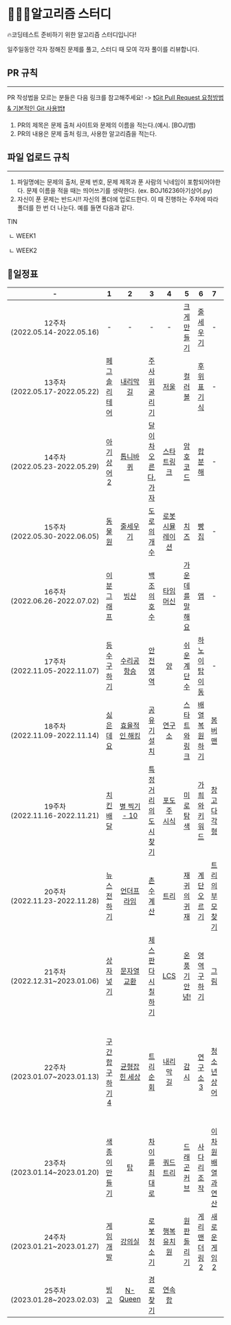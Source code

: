 # 🧑🏻‍💻알고리즘 스터디



🔥코딩테스트 준비하기 위한 알고리즘 스터디입니다! 


일주일동안 각자 정해진 문제를 풀고, 스터디 때 모여 각자 풀이를 리뷰합니다.


## PR 규칙 

----

PR 작성법을 모르는 분들은 다음 링크를 참고해주세요! -> [❗️Git Pull Request 요청방법 & 기본적인 Git 사용법❗️](https://ripple-value-a3e.notion.site/Git-88264725a7134d35b77478e55e7bdb1f)

1. PR의 제목은 문제 출처 사이트와 문제의 이름을 적는다.(예시. [BOJ]뱀)  
2. PR의 내용은 문제 출처 링크, 사용한 알고리즘을 적는다. 





## 파일 업로드 규칙

----

1. 파일명에는 문제의 출처, 문제 번호, 문제 제목과 푼 사람의 닉네임이 포함되어야한다. 문제 이름을 적을 때는 띄어쓰기를 생략한다. (ex. BOJ16236아기상어.py)
2. 자신이 푼 문제는 반드시!! 자신의 폴더에 업로드한다. 이 때 진행하는 주차에 따라 폴더를 한 번 더 나눈다. 예를 들면 다음과 같다.

TIN

​	ㄴ WEEK1

​	ㄴ WEEK2


## 📆일정표
|-|1|2|3|4|5|6|7|8|9|10|11|12|
|:---:|:---:|:---:|:---:|:---:|:---:|:---:|:---:|:---:|:---:|:---:|:---:|:---:|
|12주차<br/>(2022.05.14-2022.05.16)|-|-|-|-|[크게만들기](https://www.acmicpc.net/problem/2812)|[줄 세우기](https://www.acmicpc.net/problem/2252)|-|-|-|-|-|-|
|13주차<br/>(2022.05.17-2022.05.22)|[페그 솔리테어](https://www.acmicpc.net/problem/9207)|[내리막길](https://www.acmicpc.net/problem/1520)|[주사위 굴리기](https://www.acmicpc.net/problem/14499)|[저울](https://www.acmicpc.net/problem/10159)|[컬러볼](https://www.acmicpc.net/problem/10800)|[후위 표기식](https://www.acmicpc.net/problem/1918)|-|-|-|-|-|-|
|14주차<br/>(2022.05.23-2022.05.29)|[아기상어2](https://www.acmicpc.net/problem/17086)|[톱니바퀴](https://www.acmicpc.net/problem/14891)|[달이 차오른다, 가자](https://www.acmicpc.net/problem/1194)|[스타트링크](https://www.acmicpc.net/problem/5014)|[암호코드](https://www.acmicpc.net/problem/2011)|[합분해](https://www.acmicpc.net/problem/2225)|-|-|-|-|-|-|
|15주차<br/>(2022.05.30-2022.06.05)|[동물원](https://www.acmicpc.net/problem/1309)|[줄세우기](https://www.acmicpc.net/problem/2631)|[도로의 개수](https://www.acmicpc.net/problem/1577)|[로봇 시뮬레이션](https://www.acmicpc.net/problem/2174)|[치즈](https://www.acmicpc.net/problem/2638)|[빵집](https://www.acmicpc.net/problem/3109)|-|-|-|-|-|-|
|16주차<br/>(2022.06.26-2022.07.02)|[이분 그래프](https://www.acmicpc.net/problem/1707)|[빙산](https://www.acmicpc.net/problem/2573)|[백조의 호수](https://www.acmicpc.net/problem/3197)|[타임머신](https://www.acmicpc.net/problem/11657)|[가운데를 말해요](https://www.acmicpc.net/problem/1655)|[앱](https://www.acmicpc.net/problem/7579)|-|-|-|-|-|-|
|17주차<br/>(2022.11.05-2022.11.07)|[등수 구하기](https://www.acmicpc.net/problem/1205)|[수리공 항승](https://www.acmicpc.net/problem/1449)|[안전 영역](https://www.acmicpc.net/problem/2468)|[양](https://www.acmicpc.net/problem/3184)|[쉬운 계단 수](https://www.acmicpc.net/problem/10844)|[하노이 탑 이동 ](https://www.acmicpc.net/problem/11729)|-|-|-|-|-|-|
|18주차<br/>(2022.11.09-2022.11.14)|[싫은데요](https://www.acmicpc.net/problem/25916)|[효율적인 해킹](https://www.acmicpc.net/problem/1325)|[공유기 설치](https://www.acmicpc.net/problem/2110)|[연구소](https://www.acmicpc.net/problem/14502)|[스타트와 링크](https://www.acmicpc.net/problem/14889)|[배열 복원하기](https://www.acmicpc.net/problem/16967)|[봄버맨](https://www.acmicpc.net/problem/16918)|[컴백홈](https://www.acmicpc.net/problem/1189)|[적록색약](https://www.acmicpc.net/problem/10026)|[다리놓기](https://www.acmicpc.net/problem/1010)|[DNA](https://www.acmicpc.net/problem/1969)|[Four Squares](https://www.acmicpc.net/problem/17626)|
|19주차<br/>(2022.11.16-2022.11.21)|[치킨 배달](https://www.acmicpc.net/problem/15686)|[별 찍기 - 10](https://www.acmicpc.net/problem/2447)|[특정 거리의 도시 찾기](https://www.acmicpc.net/problem/18352)|[포도주 시식](https://www.acmicpc.net/problem/2156)|[미로 탐색](https://www.acmicpc.net/problem/2178)|[가희와 키워드](https://www.acmicpc.net/problem/22233)|[창고 다각형](https://www.acmicpc.net/problem/2304)|[베스트 셀러](https://www.acmicpc.net/problem/1302)|[앨범정리](https://www.acmicpc.net/problem/20541)|[퇴사](https://www.acmicpc.net/problem/14501)|[상어 초등학교](https://www.acmicpc.net/problem/21608)|[연산자 끼워넣기](https://www.acmicpc.net/problem/14888)|
|20주차<br/>(2022.11.23-2022.11.28)|[뉴스 전하기](https://www.acmicpc.net/problem/1135)|[언더프라임](https://www.acmicpc.net/problem/1124)|[촌수계산](https://www.acmicpc.net/problem/2644)|[트리](https://www.acmicpc.net/problem/1068)|[재귀의 귀재](https://www.acmicpc.net/problem/25501)|[계단 오르기](https://www.acmicpc.net/problem/2579)|[트리의 부모 찾기](https://www.acmicpc.net/problem/11725)|[스택 수열](https://www.acmicpc.net/problem/1874)|||||
|21주차<br/>(2022.12.31~2023.01.06)|[상자 넣기](https://www.acmicpc.net/problem/1965)|[문자열 교환](https://www.acmicpc.net/problem/1522)|[체스판 다시 칠하기](https://www.acmicpc.net/problem/1018)|[LCS](https://www.acmicpc.net/problem/9251)|[온풍기 안녕!](https://www.acmicpc.net/problem/23289)|[영역 구하기](https://www.acmicpc.net/problem/2583)|[그림](https://www.acmicpc.net/problem/1926)|[확장 게임](https://www.acmicpc.net/problem/16920)|[오큰수](https://www.acmicpc.net/problem/17298)|[쇠막대기](https://www.acmicpc.net/problem/10799)|[카드 구매하기](https://www.acmicpc.net/problem/11052)|[트리의 지름](https://www.acmicpc.net/problem/1967)|
|22주차<br/>(2023.01.07~2023.01.13)|[구간 합 구하기 4](https://www.acmicpc.net/problem/11659)|[균형잡힌 세상](https://www.acmicpc.net/problem/4949)|[트리 순회](https://www.acmicpc.net/problem/1991)|[내리막 길](https://www.acmicpc.net/problem/1520)|[감시](https://www.acmicpc.net/problem/15683)|[연구소3](https://www.acmicpc.net/problem/17142)|[청소년 상어](https://www.acmicpc.net/problem/19236)|[컨베이어 벨트 위의 로봇](https://www.acmicpc.net/problem/20055)|[에디터](https://www.acmicpc.net/problem/1406)|[부등호](https://www.acmicpc.net/problem/2529)|[빗물](https://www.acmicpc.net/problem/14719)|[극장 좌석](https://www.acmicpc.net/problem/2302)|
|23주차<br/>(2023.01.14~2023.01.20)|[색종이 만들기](https://www.acmicpc.net/problem/2630)|[탑](https://www.acmicpc.net/problem/2493)|[차이를 최대로](https://www.acmicpc.net/problem/10819)|[쿼드트리](https://www.acmicpc.net/problem/1992)|[드래곤 커브](https://www.acmicpc.net/problem/15685)|[사다리 조작](https://www.acmicpc.net/problem/15684)|[이차원 배열과 연산](https://www.acmicpc.net/problem/17140)|[어른 상어](https://www.acmicpc.net/problem/19237)|[나이트의 이동](https://www.acmicpc.net/problem/7562)|[주식](https://www.acmicpc.net/problem/11501)|[전깃줄](https://www.acmicpc.net/problem/2565)|[여행 가자](https://www.acmicpc.net/problem/1976)|
|24주차<br/>(2023.01.21~2023.01.27)|[게임 개발](https://www.acmicpc.net/problem/1516)|[강의실](https://www.acmicpc.net/problem/1374)|[로봇 청소기](https://www.acmicpc.net/problem/14503)|[행복 유치원](https://www.acmicpc.net/problem/13164)|[원판 돌리기](https://www.acmicpc.net/problem/17822)|[게리맨더링2](https://www.acmicpc.net/problem/17779)|[새로운 게임2](https://www.acmicpc.net/problem/17837)|[나무 재테크](https://www.acmicpc.net/problem/16235)|
|25주차<br/>(2023.01.28~2023.02.03)|[빙고](https://www.acmicpc.net/problem/2578)|[N-Queen](https://www.acmicpc.net/problem/9663)|[경로찾기](https://www.acmicpc.net/problem/11403)|[연속합](https://www.acmicpc.net/problem/1912)|